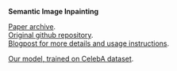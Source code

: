 **Semantic Image Inpainting**  

[Paper archive](https://arxiv.org/pdf/1607.07539.pdf).  
[Original github repository](https://github.com/bamos/dcgan-completion.tensorflow).  
[Blogpost for more details and usage instructions](http://bamos.github.io/2016/08/09/deep-completion/).

[Our model, trained on CelebA dataset](https://drive.google.com/drive/folders/14pMRscUqmS7niWuULMHgQ0QsXq9Tf6kJ?usp=sharing).
